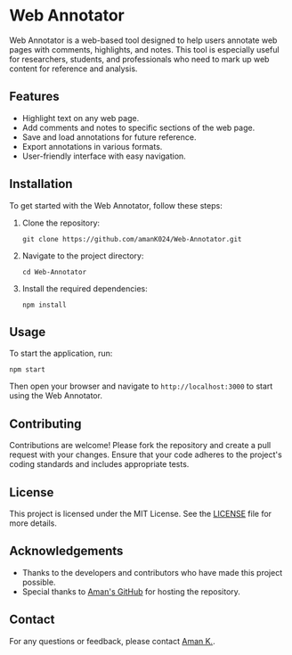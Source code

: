 
# Web Annotator

Web Annotator is a web-based tool designed to help users annotate web pages with comments, highlights, and notes. This tool is especially useful for researchers, students, and professionals who need to mark up web content for reference and analysis.

## Features

- Highlight text on any web page.
- Add comments and notes to specific sections of the web page.
- Save and load annotations for future reference.
- Export annotations in various formats.
- User-friendly interface with easy navigation.

## Installation

To get started with the Web Annotator, follow these steps:

1. Clone the repository:
   ```
   git clone https://github.com/amanK024/Web-Annotator.git
   ```
2. Navigate to the project directory:
   ```
   cd Web-Annotator
   ```
3. Install the required dependencies:
   ```
   npm install
   ```

## Usage

To start the application, run:
```
npm start
```

Then open your browser and navigate to `http://localhost:3000` to start using the Web Annotator.

## Contributing

Contributions are welcome! Please fork the repository and create a pull request with your changes. Ensure that your code adheres to the project's coding standards and includes appropriate tests.

## License

This project is licensed under the MIT License. See the [LICENSE](LICENSE) file for more details.

## Acknowledgements

- Thanks to the developers and contributors who have made this project possible.
- Special thanks to [Aman's GitHub](https://github.com/amanK024) for hosting the repository.

## Contact

For any questions or feedback, please contact [Aman K.](https://github.com/amanK024).

